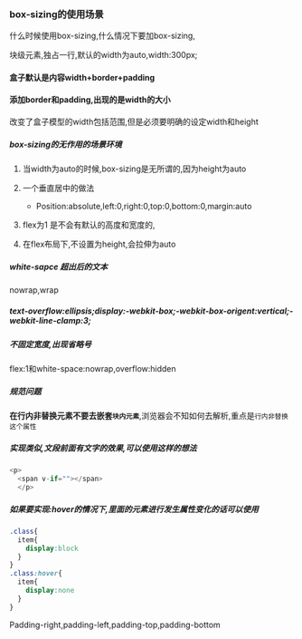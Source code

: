 ### box-sizing的使用场景

什么时候使用box-sizing,什么情况下要加box-sizing,

块级元素,独占一行,默认的width为auto,width:300px;

#### 盒子默认是内容width+border+padding

#### 添加border和padding,出现的是width的大小

改变了盒子模型的width包括范围,但是必须要明确的设定width和height

##### box-sizing的无作用的场景环境

1. 当width为auto的时候,box-sizing是无所谓的,因为height为auto

2. 一个垂直居中的做法
   - Position:absolute,left:0,right:0,top:0,bottom:0,margin:auto
3. flex为1 是不会有默认的高度和宽度的,
4. 在flex布局下,不设置为height,会拉伸为auto

##### white-sapce 超出后的文本 

nowrap,wrap

##### text-overflow:ellipsis;display:-webkit-box;-webkit-box-origent:vertical;-webkit-line-clamp:3;

##### 不固定宽度,出现省略号

flex:1和white-space:nowrap,overflow:hidden

##### 规范问题

**在行内非替换元素不要去嵌套`块内元素`**,浏览器会不知如何去解析,重点是`行内非替换这个属性`

##### 实现类似,文段前面有文字的效果,可以使用这样的想法

```js
<p>
  <span v-if=""></span>
  </p>
```

##### 如果要实现:hover的情况下,里面的元素进行发生属性变化的话可以使用

```scss
.class{
  item{
    display:block
  }
}
.class:hover{
  item{
    display:none
  }
}
```

Padding-right,padding-left,padding-top,padding-bottom